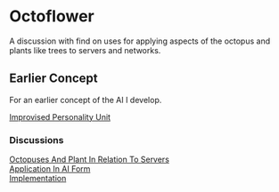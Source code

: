 # Octoflower
A discussion with find on uses for applying aspects of the octopus and plants like trees to servers and networks.

## Earlier Concept
For an earlier concept of the AI I develop.

[Improvised Personality Unit](https://github.com/LWFlouisa/IMPPub/tree/main)

### Discussions
[Octopuses And Plant In Relation To Servers](https://lwflouisa.github.io/Octoflower/Discussion/conversation.md)<br />
[Application In AI Form](https://lwflouisa.github.io/Octoflower/Discussion/applicationinaiform.md)<br />
[Implementation](https://lwflouisa.github.io/Octoflower/Discussion/implementation.md)<br />
